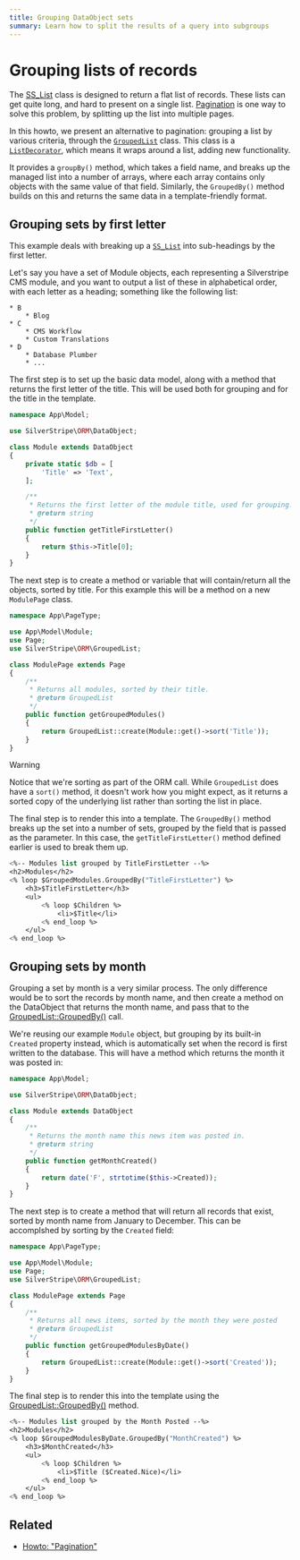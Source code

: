 ```yaml
---
title: Grouping DataObject sets
summary: Learn how to split the results of a query into subgroups
---
```


# Grouping lists of records

The [SS_List](api:SilverStripe\ORM\SS_List) class is designed to return a flat list of records.
These lists can get quite long, and hard to present on a single list.
[Pagination](/developer_guides/templates/how_tos/pagination) is one way to solve this problem,
by splitting up the list into multiple pages.

In this howto, we present an alternative to pagination:
grouping a list by various criteria, through the [`GroupedList`](api:SilverStripe\ORM\GroupedList) class.
This class is a [`ListDecorator`](api:SilverStripe\ORM\ListDecorator), which means it wraps around a list,
adding new functionality.

It provides a `groupBy()` method, which takes a field name, and breaks up the managed list
into a number of arrays, where each array contains only objects with the same value of that field.
Similarly, the `GroupedBy()` method builds on this and returns the same data in a template-friendly format.

## Grouping sets by first letter

This example deals with breaking up a [`SS_List`](api:SilverStripe\ORM\SS_List) into sub-headings by the first letter.

Let's say you have a set of Module objects, each representing a Silverstripe CMS module, and you want to output a list of
these in alphabetical order, with each letter as a heading; something like the following list:

```text
* B
    * Blog
* C
    * CMS Workflow
    * Custom Translations
* D
    * Database Plumber
    * ...
```

The first step is to set up the basic data model,
along with a method that returns the first letter of the title. This
will be used both for grouping and for the title in the template.

```php
namespace App\Model;

use SilverStripe\ORM\DataObject;

class Module extends DataObject
{
    private static $db = [
        'Title' => 'Text',
    ];

    /**
     * Returns the first letter of the module title, used for grouping.
     * @return string
     */
    public function getTitleFirstLetter()
    {
        return $this->Title[0];
    }
}
```

The next step is to create a method or variable that will contain/return all the objects,
sorted by title. For this example this will be a method on a new `ModulePage` class.

```php
namespace App\PageType;

use App\Model\Module;
use Page;
use SilverStripe\ORM\GroupedList;

class ModulePage extends Page
{
    /**
     * Returns all modules, sorted by their title.
     * @return GroupedList
     */
    public function getGroupedModules()
    {
        return GroupedList::create(Module::get()->sort('Title'));
    }
}
```

> [!WARNING]
> Notice that we're sorting as part of the ORM call. While `GroupedList` does have a `sort()` method, it doesn't work how you might expect, as it returns a sorted copy of the underlying list rather than sorting the list in place.

The final step is to render this into a template. The `GroupedBy()` method breaks up the set into
a number of sets, grouped by the field that is passed as the parameter.
In this case, the `getTitleFirstLetter()` method defined earlier is used to break them up.

```ss
<%-- Modules list grouped by TitleFirstLetter --%>
<h2>Modules</h2>
<% loop $GroupedModules.GroupedBy("TitleFirstLetter") %>
    <h3>$TitleFirstLetter</h3>
    <ul>
        <% loop $Children %>
            <li>$Title</li>
        <% end_loop %>
    </ul>
<% end_loop %>
```

## Grouping sets by month

Grouping a set by month is a very similar process.
The only difference would be to sort the records by month name, and
then create a method on the DataObject that returns the month name,
and pass that to the [GroupedList::GroupedBy()](api:SilverStripe\ORM\GroupedList::GroupedBy()) call.

We're reusing our example `Module` object,
but grouping by its built-in `Created` property instead,
which is automatically set when the record is first written to the database.
This will have a method which returns the month it was posted in:

```php
namespace App\Model;

use SilverStripe\ORM\DataObject;

class Module extends DataObject
{
    /**
     * Returns the month name this news item was posted in.
     * @return string
     */
    public function getMonthCreated()
    {
        return date('F', strtotime($this->Created));
    }
}
```

The next step is to create a method that will return all records that exist,
sorted by month name from January to December. This can be accomplshed by sorting by the `Created` field:

```php
namespace App\PageType;

use App\Model\Module;
use Page;
use SilverStripe\ORM\GroupedList;

class ModulePage extends Page
{
    /**
     * Returns all news items, sorted by the month they were posted
     * @return GroupedList
     */
    public function getGroupedModulesByDate()
    {
        return GroupedList::create(Module::get()->sort('Created'));
    }
}
```

The final step is to render this into the template using the [GroupedList::GroupedBy()](api:SilverStripe\ORM\GroupedList::GroupedBy()) method.

```ss
<%-- Modules list grouped by the Month Posted --%>
<h2>Modules</h2>
<% loop $GroupedModulesByDate.GroupedBy("MonthCreated") %>
    <h3>$MonthCreated</h3>
    <ul>
        <% loop $Children %>
            <li>$Title ($Created.Nice)</li>
        <% end_loop %>
    </ul>
<% end_loop %>
```

## Related

- [Howto: "Pagination"](/developer_guides/templates/how_tos/pagination)

